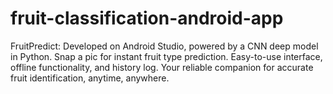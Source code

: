 # fruit-classification-android-app
 FruitPredict: Developed on Android Studio, powered by a CNN deep model in Python. Snap a pic for instant fruit type prediction. Easy-to-use interface, offline functionality, and history log. Your reliable companion for accurate fruit identification, anytime, anywhere.
